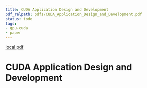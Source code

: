```yaml
---
title: CUDA Application Design and Development
pdf_relpath: pdfs/CUDA_Application_Design_and_Development.pdf
status: todo
tags:
- gpu-cuda
- paper
---
```


[local pdf](../../../pdfs/CUDA_Application_Design_and_Development.pdf)

# CUDA Application Design and Development
